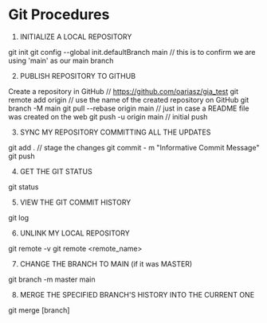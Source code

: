 # Git Procedures

1. INITIALIZE A LOCAL REPOSITORY

git init
git config --global init.defaultBranch main    // this is to confirm we are using 'main' as our main branch

2. PUBLISH REPOSITORY TO GITHUB

Create a repository in GitHub        // https://github.com/oariasz/gia_test
git remote add origin <url>          // use the name of the created repository on GitHub
git branch -M main
git pull --rebase origin main        // just in case a README file was created on the web
git push -u origin main              // initial push

3. SYNC MY REPOSITORY COMMITTING ALL THE UPDATES

git add .      // stage the changes
git commit - m "Informative Commit Message"
git push

4. GET THE GIT STATUS

git status

5. VIEW THE GIT COMMIT HISTORY

git log

6. UNLINK MY LOCAL REPOSITORY

git remote -v
git remote <remote_name>

7. CHANGE THE BRANCH TO MAIN (if it was MASTER)

git branch -m master main

8. MERGE THE SPECIFIED BRANCH'S HISTORY INTO THE CURRENT ONE

git merge [branch]